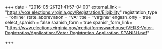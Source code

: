 +++
date = "2016-05-26T21:41:57-04:00"
external_link = "https://vote.elections.virginia.gov/Registration/Eligibility"
registration_type = "online"
state_abbreviation = "VA"
title = "Virginia"
english_only = true
select_spanish = false
spanish_form = true
spanish_form_link= "https://www.elections.virginia.gov/media/formswarehouse/VERIS-Voter-Registration/Applications/Voter-Registration-Application-SPANISH.pdf"

+++
